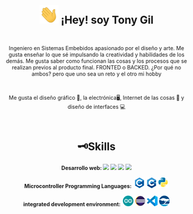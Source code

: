 <h1 align = "center" dir ="auto">
	<img src="https://raw.githubusercontent.com/patrickwebsdev/patrickwebsdev/master/images/handshake.webp" width="50px" style="max-width: 100%;">
	¡Hey! soy Tony Gil
</h1>
<br>
<p align = "center" dir ="auto">
	Ingeniero en Sistemas Embebidos apasionado por el diseño y arte. Me gusta enseñar lo que sé impulsando la creatividad y habilidades de los demás. Me gusta saber como funcionan las cosas y los procesos que se realizan previos al producto final. FRONTED o BACKED. ¿Por qué no ambos? pero que uno sea un reto y el otro mi hobby
</p>
<br>
<p align = "center" dir ="auto">
	Me gusta el diseño gráfico 🎨, la electrónica🖥, Internet de las cosas 📱 y diseño de interfaces 💻
</p>
<br>

<h1 align = "center" dir ="auto">
	🗝Skills
</h1>
<div align = "center" dir ="auto">
<strong>Desarrollo web: </strong>
	<a target="_blank" rel="noopener noreferrer nofollow" href="https://camo.githubusercontent.com/a35aceeea5d8e64cc6c496e0fca3bc01dea8dbe5f5becad5375f31e70bb7aca3/68747470733a2f2f696d672e736869656c64732e696f2f62616467652f4a6176615363726970742d4645464630313f6c6f676f3d6a617661736372697074266c6f676f436f6c6f723d303030303030267374796c653d666f722d7468652d6261646765">
		<img src="https://camo.githubusercontent.com/a35aceeea5d8e64cc6c496e0fca3bc01dea8dbe5f5becad5375f31e70bb7aca3/68747470733a2f2f696d672e736869656c64732e696f2f62616467652f4a6176615363726970742d4645464630313f6c6f676f3d6a617661736372697074266c6f676f436f6c6f723d303030303030267374796c653d666f722d7468652d6261646765" data-canonical-src="https://img.shields.io/badge/JavaScript-FEFF01?logo=javascript&amp;logoColor=000000&amp;style=for-the-badge" style="max-width: 100%;"></a>
<a target="_blank" rel="noopener noreferrer nofollow" href="https://camo.githubusercontent.com/6b67a16c8c2b318fb4d29bd9af95d34eada9191cc228e0769821adaea8995aa8/68747470733a2f2f696d672e736869656c64732e696f2f62616467652f48544d4c2d4543363233313f6c6f676f3d68746d6c35266c6f676f436f6c6f723d464646464646267374796c653d666f722d7468652d6261646765"><img src="https://camo.githubusercontent.com/6b67a16c8c2b318fb4d29bd9af95d34eada9191cc228e0769821adaea8995aa8/68747470733a2f2f696d672e736869656c64732e696f2f62616467652f48544d4c2d4543363233313f6c6f676f3d68746d6c35266c6f676f436f6c6f723d464646464646267374796c653d666f722d7468652d6261646765" data-canonical-src="https://img.shields.io/badge/HTML-EC6231?logo=html5&amp;logoColor=FFFFFF&amp;style=for-the-badge" style="max-width: 100%;"></a>
<a target="_blank" rel="noopener noreferrer nofollow" href="https://camo.githubusercontent.com/213d17dc072cbf80a9119caa376f598a8a7b5099fbfe75a66cdca5b446cd5ba3/68747470733a2f2f696d672e736869656c64732e696f2f62616467652f4353532d3031413344383f6c6f676f3d63737333266c6f676f436f6c6f723d464646464646267374796c653d666f722d7468652d6261646765"><img src="https://camo.githubusercontent.com/213d17dc072cbf80a9119caa376f598a8a7b5099fbfe75a66cdca5b446cd5ba3/68747470733a2f2f696d672e736869656c64732e696f2f62616467652f4353532d3031413344383f6c6f676f3d63737333266c6f676f436f6c6f723d464646464646267374796c653d666f722d7468652d6261646765" data-canonical-src="https://img.shields.io/badge/CSS-01A3D8?logo=css3&amp;logoColor=FFFFFF&amp;style=for-the-badge" style="max-width: 100%;"></a>
<a target="_blank" rel="noopener noreferrer nofollow" href="https://camo.githubusercontent.com/86939d28f5d8c6d8dfbf24178f1960c7c08670989767ae629a8d820cb768bd33/68747470733a2f2f696d672e736869656c64732e696f2f62616467652f4d5953514c2d3030373538463f6c6f676f3d4d5953514c266c6f676f436f6c6f723d464646464646267374796c653d666f722d7468652d6261646765"><img src="https://camo.githubusercontent.com/86939d28f5d8c6d8dfbf24178f1960c7c08670989767ae629a8d820cb768bd33/68747470733a2f2f696d672e736869656c64732e696f2f62616467652f4d5953514c2d3030373538463f6c6f676f3d4d5953514c266c6f676f436f6c6f723d464646464646267374796c653d666f722d7468652d6261646765" data-canonical-src="https://img.shields.io/badge/MYSQL-00758F?logo=MYSQL&amp;logoColor=FFFFFF&amp;style=for-the-badge" style="max-width: 100%;"></a>

</div>
<br>
<div align = "center" dir ="auto">
<strong>Microcontroller Programming Languages:&nbsp  </strong>
<a href="https://www.javatpoint.com/embedded-system-c-programming" target = "_blank" rel = "noopener noreferrer nofollow"> <img src="https://raw.githubusercontent.com/Antonygil99/iconos/main/c.png?token=GHSAT0AAAAAACDJX7TANDRCEVN3BGQONAFYZDWYJJQ" style="max-width: 100%;"></a>
<a target = "_blank" rel = "noopener noreferrer nofollow"> <img src="https://raw.githubusercontent.com/Antonygil99/iconos/main/cplus.png?token=GHSAT0AAAAAACDJX7TAKUD67YHDF5GTJELAZDWYJ4A" style="max-width: 100%;"></a>
<a target = "_blank" rel = "noopener noreferrer nofollow"> <img src="https://raw.githubusercontent.com/Antonygil99/iconos/main/python.png?token=GHSAT0AAAAAACDJX7TBZRCDVY2OFDZUUO36ZDWYKMQ" style="max-width: 100%;"></a>
</div>
<br>
<div align = "center" dir ="auto">
<strong>integrated development environment:&nbsp  </strong>
<a target = "_blank" rel = "noopener noreferrer nofollow"> <img src="https://raw.githubusercontent.com/Antonygil99/iconos/main/arduino.png?token=GHSAT0AAAAAACDJX7TBTALUPTCW426CJM7CZDWYUBQ" style="max-width: 100%;"></a>
<a target = "_blank" rel = "noopener noreferrer nofollow"> <img src="https://raw.githubusercontent.com/Antonygil99/iconos/main/eclipse.png?token=GHSAT0AAAAAACDJX7TB3BOJURVTQKETCGA4ZDWYUNQ" style="max-width: 100%;"></a>
<a target = "_blank" rel = "noopener noreferrer nofollow"> <img src="https://raw.githubusercontent.com/Antonygil99/iconos/main/visual.png?token=GHSAT0AAAAAACDJX7TB6VMDMZDUJMXSEI7GZDWYUWQ" style="max-width: 100%;"></a>
<a target = "_blank" rel = "noopener noreferrer nofollow"> <img src="https://raw.githubusercontent.com/Antonygil99/iconos/main/psoc.png?token=GHSAT0AAAAAACDJX7TB6IKDIPUI2RWVSZS6ZDWYVEQ" style="max-width: 100%;"></a>
	
</div>
